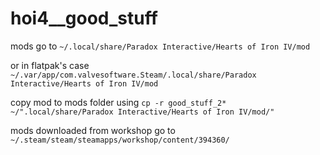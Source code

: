 # hoi4__good_stuff

mods go to `~/.local/share/Paradox Interactive/Hearts of Iron IV/mod`

or in flatpak's case `~/.var/app/com.valvesoftware.Steam/.local/share/Paradox Interactive/Hearts of Iron IV/mod`

copy mod to mods folder using `cp -r good_stuff_2* ~/".local/share/Paradox Interactive/Hearts of Iron IV/mod/"`

mods downloaded from workshop go to `~/.steam/steam/steamapps/workshop/content/394360/`
